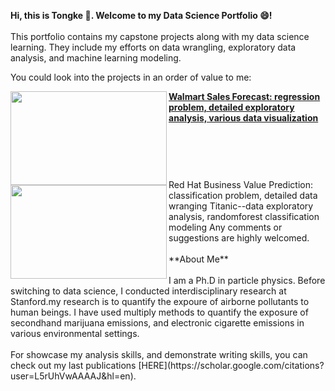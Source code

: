 
**Hi, this is Tongke :raising_hand:. Welcome to my Data Science Portfolio :smile:!**<br>
<br>This portfolio contains my capstone projects along with my data science learning. They include my efforts on data wrangling, exploratory data analysis, and machine learning modeling.

You could look into the projects in an order of value to me:

<img align="left" width="250" height="150" src="https://github.com/tkkkkkz/Data_Science_Projects/blob/f3ce50cda28cfcc16f3959409f31a27b13baaffc/Walmart%20Sales%20Forecast/walmart-milpitas.jpg"> **[Walmart Sales Forecast: regression problem, detailed exploratory analysis, various data visualization](https://github.com/tkkkkkz/Data_Science_Projects/tree/main/Walmart%20Sales%20Forecast)**
<br><br><br><br>
#
<img align="left" width="250" height="150" src="https://github.com/tkkkkkz/Data_Science_Projects/blob/945a154ccdf640dfa618159599a3855eeb2afb56/Predicting%20Red%20Hat%20Business%20Value/Business-Value-1280x720.jpg">
Red Hat Business Value Prediction: classification problem, detailed data wranging 
 Titanic--data exploratory analysis, randomforest classification modeling 
 
</ul>
Any comments or suggestions are highly welcomed. 
<br><br>
**About Me**
<br><br>
I am a Ph.D in particle physics. Before switching to data science, I conducted interdisciplinary research at Stanford.my research is to quantify the expoure of airborne pollutants to human beings. I have used multiply methods to quantify the exposure of secondhand marijuana emissions, and electronic cigarette emissions in various environmental settings. 
<br><br>
For showcase my analysis skills, and demonstrate writing skills, you can check out my last publications [HERE](https://scholar.google.com/citations?user=L5rUhVwAAAAJ&hl=en).
